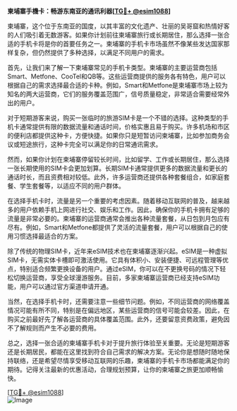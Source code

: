 **柬埔寨手機卡：畅游东南亚的通讯利器[[TG💪+ @esim1088](https://t.me/s/esim1088)]**

柬埔寨，这个位于东南亚的国度，以其丰富的文化遗产、壮丽的吴哥窟和热情好客的人们吸引着无数游客。如果你计划前往柬埔寨旅行或长期居住，那么选择一张合适的手机卡将是你的首要任务之一。柬埔寨的手机卡市场虽然不像某些发达国家那样复杂，但仍然提供了多种选择，以满足不同用户的需求。

首先，让我们来了解一下柬埔寨常见的手机卡类型。柬埔寨的主要运营商包括Smart、Metfone、CooTel和QB等。这些运营商提供的服务各有特色，用户可以根据自己的需求选择最合适的卡种。例如，Smart和Metfone是柬埔寨市场上较为知名的两大运营商，它们的服务覆盖范围广，信号质量稳定，非常适合需要经常外出的用户。

对于短期游客来说，购买一张临时的旅游SIM卡是一个不错的选择。这种类型的手机卡通常提供有限的数据流量和通话时间，价格实惠且易于购买。许多机场和市区的便利店都提供这种卡，方便快捷。如果你只是短暂访问柬埔寨，比如参加商务会议或短途旅行，这种卡完全可以满足你的日常通讯需求。

然而，如果你计划在柬埔寨停留较长时间，比如留学、工作或长期居住，那么选择一张长期使用的SIM卡会更加划算。长期SIM卡通常提供更多的数据流量和更长的通话时长，而且资费相对较低。此外，许多运营商还提供各种套餐组合，如家庭套餐、学生套餐等，以适应不同的用户群体。

在选择手机卡时，流量是另一个重要的考虑因素。随着移动互联网的普及，越来越多的用户依赖手机上网进行社交、娱乐和工作。因此，确保你的手机卡拥有足够的流量是非常必要的。柬埔寨的运营商通常会推出各种流量套餐，从日包到月包应有尽有。例如，Smart和Metfone都提供了灵活的流量套餐，用户可以根据自己的使用习惯选择最适合的方案。

除了传统的物理SIM卡，近年来eSIM技术也在柬埔寨逐渐兴起。eSIM是一种虚拟SIM卡，无需实体卡槽即可激活使用。它具有体积小、安装便捷、可远程管理等优点，特别适合频繁更换设备的用户。通过eSIM，你可以在不更换号码的情况下轻松切换运营商，享受全球漫游服务。目前，多家柬埔寨运营商已经支持eSIM功能，用户可以通过官方渠道申请开通。

当然，在选择手机卡时，还需要注意一些细节问题。例如，不同运营商的网络覆盖情况可能有所不同，特别是在偏远地区，某些运营商的信号可能会较差。因此，在购买之前最好先了解各运营商的具体覆盖范围。此外，还要留意资费政策，避免因不了解规则而产生不必要的费用。

总之，选择一张合适的柬埔寨手机卡对于提升旅行体验至关重要。无论是短期游客还是长期居民，都能在这里找到符合自己需求的解决方案。无论你是想随时随地保持联络，还是希望尽情享受移动互联网的乐趣，柬埔寨的手机卡市场都能满足你的期待。记得关注最新的优惠活动，合理规划预算，让你的柬埔寨之旅更加顺畅愉快。

[[TG💪+ @esim1088](https://t.me/s/esim1088)]  
![Image](https://i.postimg.cc/4NQfJmqS/Snipaste-2025-05-13-00-14-12.png)